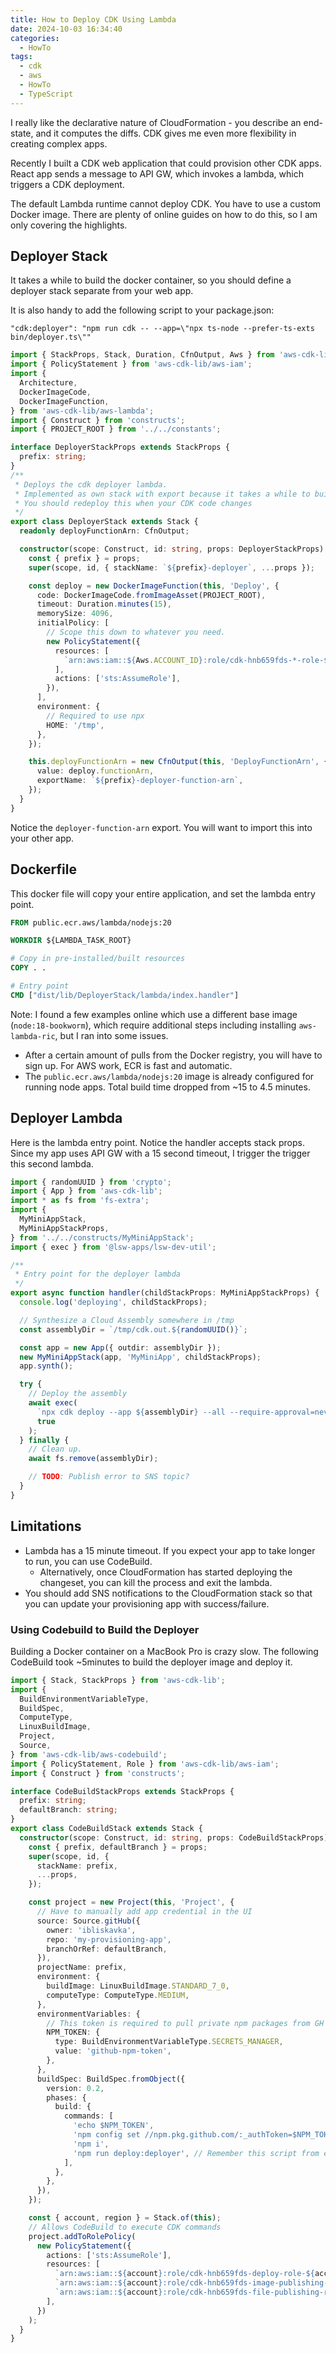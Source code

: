 ```yaml
---
title: How to Deploy CDK Using Lambda
date: 2024-10-03 16:34:40
categories:
  - HowTo
tags:
  - cdk
  - aws
  - HowTo
  - TypeScript
---
```


I really like the declarative nature of CloudFormation - you describe an end-state, and it computes the diffs. CDK gives me even more flexibility in creating complex apps.

Recently I built a CDK web application that could provision other CDK apps. React app sends a message to API GW, which invokes a lambda, which triggers a CDK deployment.

The default Lambda runtime cannot deploy CDK. You have to use a custom Docker image. There are plenty of online guides on how to do this, so I am only covering the highlights.

## Deployer Stack

It takes a while to build the docker container, so you should define a deployer stack separate from your web app.

It is also handy to add the following script to your package.json:

`"cdk:deployer": "npm run cdk -- --app=\"npx ts-node --prefer-ts-exts bin/deployer.ts\""`

```typescript
import { StackProps, Stack, Duration, CfnOutput, Aws } from 'aws-cdk-lib';
import { PolicyStatement } from 'aws-cdk-lib/aws-iam';
import {
  Architecture,
  DockerImageCode,
  DockerImageFunction,
} from 'aws-cdk-lib/aws-lambda';
import { Construct } from 'constructs';
import { PROJECT_ROOT } from '../../constants';

interface DeployerStackProps extends StackProps {
  prefix: string;
}
/**
 * Deploys the cdk deployer lambda.
 * Implemented as own stack with export because it takes a while to build and deploy.
 * You should redeploy this when your CDK code changes
 */
export class DeployerStack extends Stack {
  readonly deployFunctionArn: CfnOutput;

  constructor(scope: Construct, id: string, props: DeployerStackProps) {
    const { prefix } = props;
    super(scope, id, { stackName: `${prefix}-deployer`, ...props });

    const deploy = new DockerImageFunction(this, 'Deploy', {
      code: DockerImageCode.fromImageAsset(PROJECT_ROOT),
      timeout: Duration.minutes(15),
      memorySize: 4096,
      initialPolicy: [
        // Scope this down to whatever you need.
        new PolicyStatement({
          resources: [
            `arn:aws:iam::${Aws.ACCOUNT_ID}:role/cdk-hnb659fds-*-role-${Aws.ACCOUNT_ID}-*`,
          ],
          actions: ['sts:AssumeRole'],
        }),
      ],
      environment: {
        // Required to use npx
        HOME: '/tmp',
      },
    });

    this.deployFunctionArn = new CfnOutput(this, 'DeployFunctionArn', {
      value: deploy.functionArn,
      exportName: `${prefix}-deployer-function-arn`,
    });
  }
}
```

Notice the `deployer-function-arn` export. You will want to import this into your other app.

## Dockerfile

This docker file will copy your entire application, and set the lambda entry point.

```dockerfile
FROM public.ecr.aws/lambda/nodejs:20

WORKDIR ${LAMBDA_TASK_ROOT}

# Copy in pre-installed/built resources
COPY . .

# Entry point
CMD ["dist/lib/DeployerStack/lambda/index.handler"]
```

Note: I found a few examples online which use a different base image (`node:18-bookworm`), which require additional steps including installing `aws-lambda-ric`, but I ran into some issues.

- After a certain amount of pulls from the Docker registry, you will have to sign up. For AWS work, ECR is fast and automatic.
- The `public.ecr.aws/lambda/nodejs:20` image is already configured for running node apps. Total build time dropped from ~15 to 4.5 minutes.

## Deployer Lambda

Here is the lambda entry point. Notice the handler accepts stack props. Since my app uses API GW with a 15 second timeout, I trigger the trigger this second lambda.

```typescript
import { randomUUID } from 'crypto';
import { App } from 'aws-cdk-lib';
import * as fs from 'fs-extra';
import {
  MyMiniAppStack,
  MyMiniAppStackProps,
} from '../../constructs/MyMiniAppStack';
import { exec } from '@lsw-apps/lsw-dev-util';

/**
 * Entry point for the deployer lambda
 */
export async function handler(childStackProps: MyMiniAppStackProps) {
  console.log('deploying', childStackProps);

  // Synthesize a Cloud Assembly somewhere in /tmp
  const assemblyDir = `/tmp/cdk.out.${randomUUID()}`;

  const app = new App({ outdir: assemblyDir });
  new MyMiniAppStack(app, 'MyMiniApp', childStackProps);
  app.synth();

  try {
    // Deploy the assembly
    await exec(
      `npx cdk deploy --app ${assemblyDir} --all --require-approval=never`,
      true
    );
  } finally {
    // Clean up.
    await fs.remove(assemblyDir);

    // TODO: Publish error to SNS topic?
  }
}
```

## Limitations

- Lambda has a 15 minute timeout. If you expect your app to take longer to run, you can use CodeBuild.
  - Alternatively, once CloudFormation has started deploying the changeset, you can kill the process and exit the lambda.
- You should add SNS notifications to the CloudFormation stack so that you can update your provisioning app with success/failure.

### Using Codebuild to Build the Deployer

Building a Docker container on a MacBook Pro is crazy slow. The following CodeBuild took ~5minutes to build the deployer image and deploy it.

```typescript
import { Stack, StackProps } from 'aws-cdk-lib';
import {
  BuildEnvironmentVariableType,
  BuildSpec,
  ComputeType,
  LinuxBuildImage,
  Project,
  Source,
} from 'aws-cdk-lib/aws-codebuild';
import { PolicyStatement, Role } from 'aws-cdk-lib/aws-iam';
import { Construct } from 'constructs';

interface CodeBuildStackProps extends StackProps {
  prefix: string;
  defaultBranch: string;
}
export class CodeBuildStack extends Stack {
  constructor(scope: Construct, id: string, props: CodeBuildStackProps) {
    const { prefix, defaultBranch } = props;
    super(scope, id, {
      stackName: prefix,
      ...props,
    });

    const project = new Project(this, 'Project', {
      // Have to manually add app credential in the UI
      source: Source.gitHub({
        owner: 'ibliskavka',
        repo: 'my-provisioning-app',
        branchOrRef: defaultBranch,
      }),
      projectName: prefix,
      environment: {
        buildImage: LinuxBuildImage.STANDARD_7_0,
        computeType: ComputeType.MEDIUM,
      },
      environmentVariables: {
        // This token is required to pull private npm packages from GH
        NPM_TOKEN: {
          type: BuildEnvironmentVariableType.SECRETS_MANAGER,
          value: 'github-npm-token',
        },
      },
      buildSpec: BuildSpec.fromObject({
        version: 0.2,
        phases: {
          build: {
            commands: [
              'echo $NPM_TOKEN',
              'npm config set //npm.pkg.github.com/:_authToken=$NPM_TOKEN',
              'npm i',
              'npm run deploy:deployer', // Remember this script from earlier?
            ],
          },
        },
      }),
    });

    const { account, region } = Stack.of(this);
    // Allows CodeBuild to execute CDK commands
    project.addToRolePolicy(
      new PolicyStatement({
        actions: ['sts:AssumeRole'],
        resources: [
          `arn:aws:iam::${account}:role/cdk-hnb659fds-deploy-role-${account}-${region}`,
          `arn:aws:iam::${account}:role/cdk-hnb659fds-image-publishing-role-${account}-${region}`,
          `arn:aws:iam::${account}:role/cdk-hnb659fds-file-publishing-role-${account}-${region}`,
        ],
      })
    );
  }
}
```
